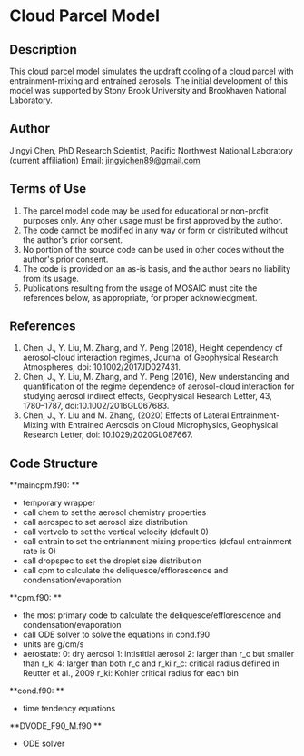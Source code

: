 # Cloud Parcel Model

## Description
This cloud parcel model simulates the updraft cooling of a cloud parcel with entrainment-mixing and entrained aerosols. The initial development of this model was supported by Stony Brook University and Brookhaven National Laboratory.

## Author
  Jingyi Chen, PhD
  Research Scientist, Pacific Northwest National Laboratory (current affiliation)
  Email: jingyichen89@gmail.com
                
## Terms of Use
1. The parcel model code may be used for educational or non-profit purposes only. Any other usage must be first approved by the author.
2. The code cannot be modified in any way or form or distributed without the author's prior consent.
3. No portion of the source code can be used in other codes without the author's prior consent.
4. The code is provided on an as-is basis, and the author bears no liability from its usage.
5. Publications resulting from the usage of MOSAIC must cite the references below, as appropriate, for proper acknowledgment.
         
## References
1. Chen, J., Y. Liu, M. Zhang, and Y. Peng (2018), Height dependency of aerosol-cloud interaction regimes, Journal of Geophysical Research: Atmospheres, doi: 10.1002/2017JD027431.
2. Chen, J., Y. Liu, M. Zhang, and Y. Peng (2016), New understanding and quantification of the regime dependence of aerosol-cloud interaction for studying aerosol indirect effects, Geophysical Research Letter, 43, 1780–1787, doi:10.1002/2016GL067683.
3. Chen, J., Y. Liu and M. Zhang, (2020) Effects of Lateral Entrainment-Mixing with Entrained Aerosols on Cloud Microphysics, Geophysical Research Letter, doi: 10.1029/2020GL087667.


## Code Structure
**maincpm.f90: **
- temporary wrapper
- call chem to set the aerosol chemistry properties
- call aerospec to set aerosol size distribution
- call vertvelo to set the vertical velocity (default 0)
- call entrain to set the entrianment mixing properties (defaul entrainment rate is 0)
- call dropspec to set the droplet size distribution
- call cpm to calculate the deliquesce/efflorescence and condensation/evaporation


**cpm.f90: **
- the most primary code to calculate the deliquesce/efflorescence and condensation/evaporation
- call ODE solver to solve the equations in cond.f90
- units are g/cm/s
- aerostate:
     0: dry aerosol
     1: intistitial aerosol
     2: larger than r_c but smaller than r_ki
     4: larger than both r_c and r_ki
     r_c:  critical radius defined in Reutter et al., 2009
     r_ki: Kohler critical radius for each bin

**cond.f90: **
- time tendency equations

**DVODE_F90_M.f90 **
- ODE solver
